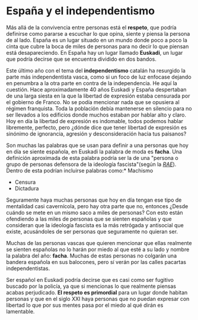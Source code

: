 # España y el independentismo
Más allá de la convivencia entre personas está el **respeto**, que podría definirse como pararse a escuchar lo que opina, siente y piensa la persona de al lado. España es un lugar situado en un mundo donde poco a poco la cinta que cubre la boca de miles de personas para no decir lo que piensan está desapareciendo. En España hay un lugar llamado **Euskadi**, un lugar que podría decirse que se encuentra dividido en dos bandos.

Este último año con el tema del **independentismo** catalán ha resurgido la parte más independentista vasca, como si un foco de luz enfocase dejando en penumbra a la otra parte en contra de la independencia. He aquí la cuestión. Hace aproximadamente 40 años Euskadi y España despertaban de una larga siesta en la que la libertad de expresión estaba censurada por el gobierno de Franco. No se podía mencionar nada que se opusiera al régimen franquista. Toda la población debía mantenerse en silencio para no ser llevados a los edificios donde muchos estaban por hablar alto y claro. Hoy en día la libertad de expresión es indomable, todos podemos hablar libremente, perfecto, pero ¿dónde dice que tener libertad de expresión es sinónimo de ignorancia, agresión y desconsideración hacia tus paisanos?

Son muchas las palabras que se usan para definir a una personas que hoy en día se siente española, en Euskadi la palabra de moda es **facha**. Una definición aproximada de esta palabra podría ser la de una "persona o grupo de personas defensora de la ideología fascista"(según la [*RAE*](https://dle.rae.es/facha)). Dentro de esta podrían incluirse palabras como:* Machismo
* Censura
* Dictadura

Seguramente haya muchas personas que hoy en día tengan ese tipo de mentalidad casi cavernícola, pero hay otra parte que no, entonces ¿Desde cuándo se mete en un mismo saco a miles de personas? Con esto están ofendiendo a las miles de personas que se sienten españolas y que consideran que la ideología fascista es la más retrógada y antisocial que existe, acusándoles de ser personas que seguramente no quieran ser.

Muchas de las personas vascas que quieren mencionar que ellas realmente se sienten españolas no lo harán por miedo al que esté a su lado y nombre la palabra del año: **facha**. Muchas de estas personas no colgarán una bandera española en sus balocones, pero sí verán por las calles pacartas independentistas.

Ser español en Euskadi podría decirse que es casi como ser fugitivo buscado por la policía, ya que si mencionas lo que realmente piensas acabas perjudicado. **El respeto es primordial** para un lugar donde habitan personas y que en el siglo XXI haya personas que no puedan expresar con libertad lo que por sus mentes pasa por el miedo al qué dirán es lamentable.